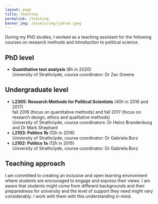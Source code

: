 ```yaml
---
layout: page
title: Teaching
permalink: /teaching
banner_img: /assets/img/jadran.jpeg
---
```

During my PhD studies, I worked as a teaching assistant for the following courses on research methods and introduction to political science.

## PhD level

* **Quantitative text analysis** (8h in 2020)
  <br>University of Strathclyde, course coordinator: Dr Zac Greene<br>

## Undergraduate level

* **L2305: Research Methods for Political Scientists** (40h in 2016 and 2017)
  <br>fall 2016 (focus on quantitative methods) and fall 2017 (focus on research design, ethics and qualitative methods)
  <br>University of Strathclyde, course coordinators: Dr Heinz Brandenburg and Dr Mark Shephard<br>
* **L2103: Politics 1b** (12h in 2016)
  <br>University of Strathclyde, course coordinator: Dr Gabriela Borz<br>
* **L2102: Politics 1a** (12h in 2015)
  <br>University of Strathclyde, course coordinator: Dr Gabriela Borz<br>

## Teaching approach

I am committed to creating an inclusive and open learning environment where students are encouraged to engage and express their views. I am aware that students might come from different backgrounds and their preparedness for university and the level of support they need might vary considerably. I work with them with this understanding in mind.